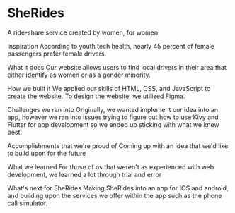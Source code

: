# SheRides
A ride-share service created by women, for women

Inspiration
According to youth tech health, nearly 45 percent of female passengers prefer female drivers.

What it does
Our website allows users to find local drivers in their area that either identify as women or as a gender minority.

How we built it
We applied our skills of HTML, CSS, and JavaScript to create the website. To design the website, we utilized Figma.

Challenges we ran into
Originally, we wanted implement our idea into an app, however we ran into issues trying to figure out how to use Kivy and Flutter for app development so we ended up sticking with what we knew best.

Accomplishments that we're proud of
Coming up with an idea that we'd like to build upon for the future

What we learned
For those of us that weren't as experienced with web development, we learned a lot through trial and error

What's next for SheRides
Making SheRides into an app for IOS and android, and building upon the services we offer within the app such as the phone call simulator.

